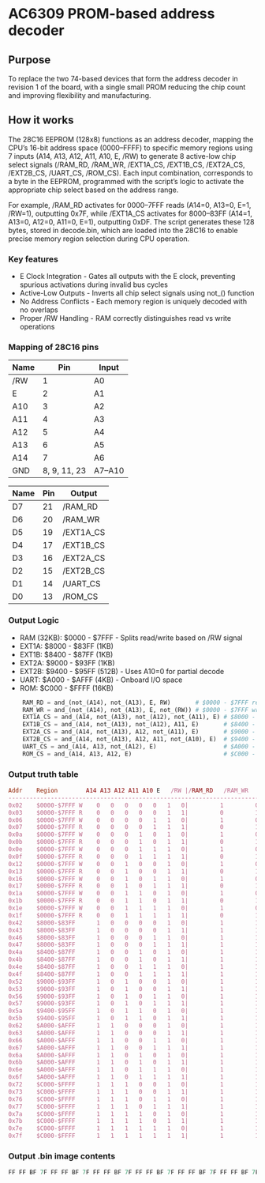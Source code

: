 # AC6309 PROM-based address decoder

## Purpose
To replace the two 74-based devices that form the address decoder in revision 1 of the board, with a single small PROM reducing the chip count and improving flexibility and manufacturing.

## How it works
The 28C16 EEPROM (128x8) functions as an address decoder, mapping the CPU’s 16-bit address space ($0000–$FFFF) to specific memory regions using 7 inputs (A14, A13, A12, A11, A10, E, /RW) to generate 8 active-low chip select signals (/RAM_RD, /RAM_WR, /EXT1A_CS, /EXT1B_CS, /EXT2A_CS, /EXT2B_CS, /UART_CS, /ROM_CS). Each input combination, corresponds to a byte in the EEPROM, programmed with the script’s logic to activate the appropriate chip select based on the address range.

For example, /RAM_RD activates for $0000–$7FFF reads (A14=0, A13=0, E=1, /RW=1), outputting 0x7F, while /EXT1A_CS activates for $8000–$83FF (A14=1, A13=0, A12=0, A11=0, E=1), outputting 0xDF. The script generates these 128 bytes, stored in decode.bin, which are loaded into the 28C16 to enable precise memory region selection during CPU operation.

### Key features
- E Clock Integration - Gates all outputs with the E clock, preventing spurious activations during invalid bus cycles
- Active-Low Outputs - Inverts all chip select signals using not_() function
- No Address Conflicts - Each memory region is uniquely decoded with no overlaps
- Proper /RW Handling - RAM correctly distinguishes read vs write operations


### Mapping of 28C16 pins
|Name|Pin|Input|
|----|---|-----|
|/RW|1|A0|
|E|2|A1|
|A10|3|A2|
|A11|4|A3|
|A12|5|A4|
|A13|6|A5|
|A14|7|A6|
|GND|8, 9, 11, 23|A7–A10|

|Name|Pin|Output|
|----|---|-----|
|D7|21|/RAM_RD|
|D6|20|/RAM_WR|
|D5|19|/EXT1A_CS|
|D4|17|/EXT1B_CS|
|D3|16|/EXT2A_CS|
|D2|15|/EXT2B_CS|
|D1|14|/UART_CS|
|D0|13|/ROM_CS|

### Output Logic
- RAM (32KB): $0000 - $7FFF - Splits read/write based on /RW signal
- EXT1A: $8000 - $83FF (1KB)
- EXT1B: $8400 - $87FF (1KB)
- EXT2A: $9000 - $93FF (1KB)
- EXT2B: $9400 - $95FF (512B) - Uses A10=0 for partial decode
- UART: $A000 - $AFFF (4KB) - Onboard I/O space
- ROM: $C000 - $FFFF (16KB)

``` python
    RAM_RD = and_(not_(A14), not_(A13), E, RW)       # $0000 - $7FFF read  (/RW = 1)
    RAM_WR = and_(not_(A14), not_(A13), E, not_(RW)) # $0000 - $7FFF write (/RW = 0)
    EXT1A_CS = and_(A14, not_(A13), not_(A12), not_(A11), E) # $8000 - $83FF
    EXT1B_CS = and_(A14, not_(A13), not_(A12), A11, E)       # $8400 - $87FF
    EXT2A_CS = and_(A14, not_(A13), A12, not_(A11), E)       # $9000 - $93FF
    EXT2B_CS = and_(A14, not_(A13), A12, A11, not_(A10), E)  # $9400 - $95FF
    UART_CS = and_(A14, A13, not_(A12), E)                   # $A000 - $AFFF
    ROM_CS = and_(A14, A13, A12, E)                          # $C000 - $FFFF
```

### Output truth table
``` ruby
Addr    Region        A14 A13 A12 A11 A10 E   /RW |/RAM_RD   /RAM_WR   /EXT1A_CS /EXT1B_CS /EXT2A_CS /EXT2B_CS /UART_CS  /ROM_CS   
-----------------------------------------------------------------------------------------------------------------------------------
0x02    $0000-$7FFF W    0   0   0   0   0   1   0|         1         0         1         1         1         1         1         1
0x03    $0000-$7FFF R    0   0   0   0   0   1   1|         0         1         1         1         1         1         1         1
0x06    $0000-$7FFF W    0   0   0   0   1   1   0|         1         0         1         1         1         1         1         1
0x07    $0000-$7FFF R    0   0   0   0   1   1   1|         0         1         1         1         1         1         1         1
0x0a    $0000-$7FFF W    0   0   0   1   0   1   0|         1         0         1         1         1         1         1         1
0x0b    $0000-$7FFF R    0   0   0   1   0   1   1|         0         1         1         1         1         1         1         1
0x0e    $0000-$7FFF W    0   0   0   1   1   1   0|         1         0         1         1         1         1         1         1
0x0f    $0000-$7FFF R    0   0   0   1   1   1   1|         0         1         1         1         1         1         1         1
0x12    $0000-$7FFF W    0   0   1   0   0   1   0|         1         0         1         1         1         1         1         1
0x13    $0000-$7FFF R    0   0   1   0   0   1   1|         0         1         1         1         1         1         1         1
0x16    $0000-$7FFF W    0   0   1   0   1   1   0|         1         0         1         1         1         1         1         1
0x17    $0000-$7FFF R    0   0   1   0   1   1   1|         0         1         1         1         1         1         1         1
0x1a    $0000-$7FFF W    0   0   1   1   0   1   0|         1         0         1         1         1         1         1         1
0x1b    $0000-$7FFF R    0   0   1   1   0   1   1|         0         1         1         1         1         1         1         1
0x1e    $0000-$7FFF W    0   0   1   1   1   1   0|         1         0         1         1         1         1         1         1
0x1f    $0000-$7FFF R    0   0   1   1   1   1   1|         0         1         1         1         1         1         1         1
0x42    $8000-$83FF      1   0   0   0   0   1   0|         1         1         0         1         1         1         1         1
0x43    $8000-$83FF      1   0   0   0   0   1   1|         1         1         0         1         1         1         1         1
0x46    $8000-$83FF      1   0   0   0   1   1   0|         1         1         0         1         1         1         1         1
0x47    $8000-$83FF      1   0   0   0   1   1   1|         1         1         0         1         1         1         1         1
0x4a    $8400-$87FF      1   0   0   1   0   1   0|         1         1         1         0         1         1         1         1
0x4b    $8400-$87FF      1   0   0   1   0   1   1|         1         1         1         0         1         1         1         1
0x4e    $8400-$87FF      1   0   0   1   1   1   0|         1         1         1         0         1         1         1         1
0x4f    $8400-$87FF      1   0   0   1   1   1   1|         1         1         1         0         1         1         1         1
0x52    $9000-$93FF      1   0   1   0   0   1   0|         1         1         1         1         0         1         1         1
0x53    $9000-$93FF      1   0   1   0   0   1   1|         1         1         1         1         0         1         1         1
0x56    $9000-$93FF      1   0   1   0   1   1   0|         1         1         1         1         0         1         1         1
0x57    $9000-$93FF      1   0   1   0   1   1   1|         1         1         1         1         0         1         1         1
0x5a    $9400-$95FF      1   0   1   1   0   1   0|         1         1         1         1         1         0         1         1
0x5b    $9400-$95FF      1   0   1   1   0   1   1|         1         1         1         1         1         0         1         1
0x62    $A000-$AFFF      1   1   0   0   0   1   0|         1         1         1         1         1         1         0         1
0x63    $A000-$AFFF      1   1   0   0   0   1   1|         1         1         1         1         1         1         0         1
0x66    $A000-$AFFF      1   1   0   0   1   1   0|         1         1         1         1         1         1         0         1
0x67    $A000-$AFFF      1   1   0   0   1   1   1|         1         1         1         1         1         1         0         1
0x6a    $A000-$AFFF      1   1   0   1   0   1   0|         1         1         1         1         1         1         0         1
0x6b    $A000-$AFFF      1   1   0   1   0   1   1|         1         1         1         1         1         1         0         1
0x6e    $A000-$AFFF      1   1   0   1   1   1   0|         1         1         1         1         1         1         0         1
0x6f    $A000-$AFFF      1   1   0   1   1   1   1|         1         1         1         1         1         1         0         1
0x72    $C000-$FFFF      1   1   1   0   0   1   0|         1         1         1         1         1         1         1         0
0x73    $C000-$FFFF      1   1   1   0   0   1   1|         1         1         1         1         1         1         1         0
0x76    $C000-$FFFF      1   1   1   0   1   1   0|         1         1         1         1         1         1         1         0
0x77    $C000-$FFFF      1   1   1   0   1   1   1|         1         1         1         1         1         1         1         0
0x7a    $C000-$FFFF      1   1   1   1   0   1   0|         1         1         1         1         1         1         1         0
0x7b    $C000-$FFFF      1   1   1   1   0   1   1|         1         1         1         1         1         1         1         0
0x7e    $C000-$FFFF      1   1   1   1   1   1   0|         1         1         1         1         1         1         1         0
0x7f    $C000-$FFFF      1   1   1   1   1   1   1|         1         1         1         1         1         1         1         0
```

### Output .bin image contents
```cs
FF FF BF 7F FF FF BF 7F FF FF BF 7F FF FF BF 7F FF FF BF 7F FF FF BF 7F FF FF BF 7F FF FF BF 7F FF FF FF FF FF FF FF FF FF FF FF FF FF FF FF FF FF FF FF FF FF FF FF FF FF FF FF FF FF FF FF FF FF FF DF DF FF FF DF DF FF FF EF EF FF FF EF EF FF FF F7 F7 FF FF F7 F7 FF FF FB FB FF FF FF FF FF FF FD FD FF FF FD FD FF FF FD FD FF FF FD FD FF FF FE FE FF FF FE FE FF FF FE FE FF FF FE FE
```


